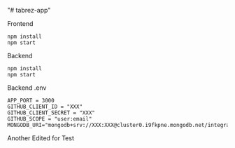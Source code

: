 "# tabrez-app"

Frontend

    npm install
    npm start

Backend

    npm install
    npm start

Backend .env

    APP_PORT = 3000
    GITHUB_CLIENT_ID = "XXX"
    GITHUB_CLIENT_SECRET = "XXX"
    GITHUB_SCOPE = "user:email"
    MONGODB_URI="mongodb+srv://XXX:XXX@cluster0.i9fkpne.mongodb.net/integrations"

Another Edited for Test
